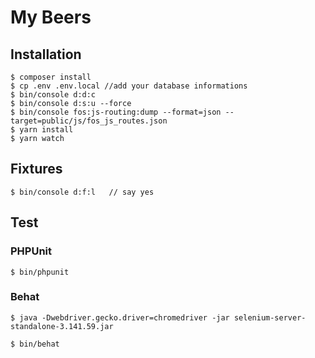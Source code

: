 # My Beers

## Installation

```
$ composer install
$ cp .env .env.local //add your database informations
$ bin/console d:d:c
$ bin/console d:s:u --force
$ bin/console fos:js-routing:dump --format=json --target=public/js/fos_js_routes.json
$ yarn install
$ yarn watch
```

## Fixtures

```
$ bin/console d:f:l   // say yes
```

## Test

### PHPUnit

`$ bin/phpunit`

### Behat

`$ java -Dwebdriver.gecko.driver=chromedriver -jar selenium-server-standalone-3.141.59.jar`

`$ bin/behat`

